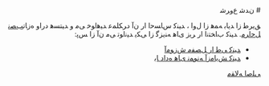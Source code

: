 <div dir="rtl" markdown="1">
# ﻥﺪﺷ ﻉﻭﺮﺷ

ﻖﯾﺮﻃ ﺯﺍ ﺪﯾﺎﺑ ﻪﻤﻫ ﺯﺍ ﻝﻭﺍ ، ﺪﯿﻨﮐ ﺱﺎﺴﺣﺍ ﺍﺭ ﻥﺁ ﺩﺮﮑﻠﻤﻋ ﺪﯿﻫﺍﻮﺧ ﯽﻣ ﻭ ﺪﯿﺘﺴﻫ ﺩﺭﺍﻭ ﻩﺯﺎﺗ[ﺐﺼﻧ ﻞﺣﺍﺮﻣ](install.md).
ﺪﯿﻨﮐ ﺏﺎﺨﺘﻧﺍ ﺍﺭ ﺮﯾﺯ ﯼﺎﻫ ﻪﻨﯾﺰﮔ ﺯﺍ ﯽﮑﯾ ﺪﯿﻧﺍﻮﺗ ﯽﻣ ﻥﺁ ﺯﺍ ﺲﭘ:

* [ﺪﯿﻨﮐ ﯽﻃ ﺍﺭ ﻞﺼﻔﻣ ﺵﺯﻮﻣﺁ](tutorial.md)
* [ﺪﯿﻨﮐ ﺶﯾﺎﻣﺯﺁ ﻪﻧﻮﻤﻧ ﯼﺎﻫ ﻩﺩﺍﺩ ﺎﺑ](example_datasets/ontime.md)

[ﯽﻠﺻﺍ ﻪﻟﺎﻘﻣ](https://clickhouse.yandex/docs/fa/getting_started/) <!--hide-->
</div>
